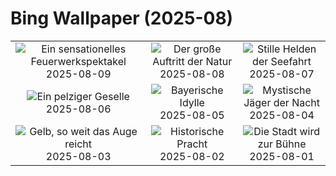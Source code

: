 # Bing Wallpaper (2025-08)

|  |  |  |
|:---:|:---:|:---:|
| ![](https://www.bing.com/th?id=OHR.RhineFirework_DE-DE3111105918_400x240.jpg "Ein sensationelles Feuerwerkspektakel") 2025-08-09 | ![](https://www.bing.com/th?id=OHR.IguazuArgentina_DE-DE9260087426_400x240.jpg "Der große Auftritt der Natur") 2025-08-08 | ![](https://www.bing.com/th?id=OHR.GasparillaLight_DE-DE5398633166_400x240.jpg "Stille Helden der Seefahrt") 2025-08-07 |
| ![](https://www.bing.com/th?id=OHR.BabyLemur_DE-DE7888318090_400x240.jpg "Ein pelziger Geselle") 2025-08-06 | ![](https://www.bing.com/th?id=OHR.PoppyfieldAdelschlag_DE-DE8788732067_400x240.jpg "Bayerische Idylle") 2025-08-05 | ![](https://www.bing.com/th?id=OHR.LaplandOwl_DE-DE9006060436_400x240.jpg "Mystische Jäger der Nacht") 2025-08-04 |
| ![](https://www.bing.com/th?id=OHR.HappySunflower_DE-DE9238055118_400x240.jpg "Gelb, so weit das Auge reicht") 2025-08-03 | ![](https://www.bing.com/th?id=OHR.HerrenhaeuserHannover_DE-DE9700830017_400x240.jpg "Historische Pracht") 2025-08-02 | ![](https://www.bing.com/th?id=OHR.EdinburghFringe_DE-DE9968170483_400x240.jpg "Die Stadt wird zur Bühne") 2025-08-01 |
